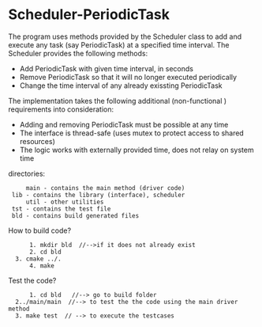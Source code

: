 # Scheduler-PeriodicTask

The program uses methods provided by the Scheduler class to add and execute any task (say PeriodicTask) at a specified time interval. The Scheduler provides the following methods:
   - Add PeriodicTask with given time interval, in seconds
   - Remove PeriodicTask so that it will no longer executed periodically
   - Change the time interval of any already exissting PeriodicTask
   
The implementation takes the following additional (non-functional ) requirements into consideration:
   - Adding and removing PeriodicTask must be possible at any time
   - The interface is thread-safe (uses mutex to protect access to shared resources)
   - The logic works with externally provided time, does not relay on system time
   
directories:

         main - contains the main method (driver code)
	 lib - contains the library (interface), scheduler 
         util - other utilities
	 tst - contains the test file 
	 bld - contains build generated files
   
How to build code?

          1. mkdir bld  //-->if it does not already exist
          2. cd bld
	  3. cmake ../.  
          4. make
Test the code?

          1. cd bld   //--> go to build folder
	  2../main/main  //--> to test the the code using the main driver method 
	  3. make test  // --> to execute the testcases

